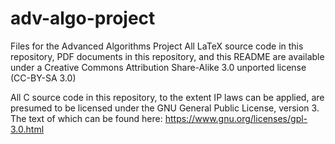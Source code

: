 adv-algo-project
================

Files for the Advanced Algorithms Project
All LaTeX source code in this repository, PDF documents in this repository, and this README are available under a Creative Commons Attribution Share-Alike 3.0 unported license (CC-BY-SA 3.0)

All C source code in this repository, to the extent IP laws can be applied, are presumed to be licensed under the GNU General Public License, version 3. The text of which can be found here: https://www.gnu.org/licenses/gpl-3.0.html
